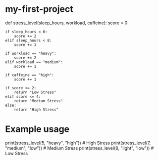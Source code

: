 # my-first-project
def stress_level(sleep_hours, workload, caffeine):
    score = 0
    
    if sleep_hours < 6:
        score += 2
    elif sleep_hours < 8:
        score += 1

    if workload == "heavy":
        score += 2
    elif workload == "medium":
        score += 1

    if caffeine == "high":
        score += 1

    if score <= 2:
        return "Low Stress"
    elif score <= 4:
        return "Medium Stress"
    else:
        return "High Stress"

# Example usage
print(stress_level(5, "heavy", "high"))   # High Stress
print(stress_level(7, "medium", "low"))   # Medium Stress
print(stress_level(8, "light", "low"))    # Low Stress

